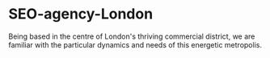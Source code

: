 # SEO-agency-London
Being based in the centre of London's thriving commercial district, we are familiar with the particular dynamics and needs of this energetic metropolis. 
